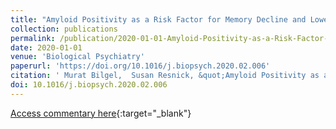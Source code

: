 ```yaml
---
title: "Amyloid Positivity as a Risk Factor for Memory Decline and Lower Memory Performance as an Indicator of Conversion to Amyloid Positivity: Chicken and Egg"
collection: publications
permalink: /publication/2020-01-01-Amyloid-Positivity-as-a-Risk-Factor-for-Memory-Decline-and-Lower-Memory-Performance-as-an-Indicator-of-Conversion-to-Amyloid-Positivity-Chicken-and-Egg
date: 2020-01-01
venue: 'Biological Psychiatry'
paperurl: 'https://doi.org/10.1016/j.biopsych.2020.02.006'
citation: ' Murat Bilgel,  Susan Resnick, &quot;Amyloid Positivity as a Risk Factor for Memory Decline and Lower Memory Performance as an Indicator of Conversion to Amyloid Positivity: Chicken and Egg.&quot; Biological Psychiatry, 2020.'
doi: 10.1016/j.biopsych.2020.02.006
---
```


[Access commentary here](https://doi.org/10.1016/j.biopsych.2020.02.006){:target="_blank"}
